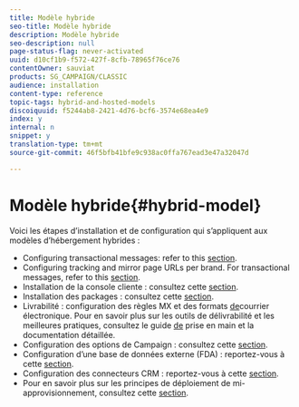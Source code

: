 ```yaml
---
title: Modèle hybride
seo-title: Modèle hybride
description: Modèle hybride
seo-description: null
page-status-flag: never-activated
uuid: d10cf1b9-f572-427f-8cfb-78965f76ce76
contentOwner: sauviat
products: SG_CAMPAIGN/CLASSIC
audience: installation
content-type: reference
topic-tags: hybrid-and-hosted-models
discoiquuid: f5244ab8-2421-4d76-bcf6-3574e68ea4e9
index: y
internal: n
snippet: y
translation-type: tm+mt
source-git-commit: 46f5bfb41bfe9c938ac0ffa767ead3e47a32047d

---
```



# Modèle hybride{#hybrid-model}

Voici les étapes d’installation et de configuration qui s’appliquent aux modèles d’hébergement hybrides :

* Configuring transactional messages: refer to this [section](../../message-center/using/transactional-messaging-architecture.md).
* Configuring tracking and mirror page URLs per brand. For transactional messages, refer to this [section](../../message-center/using/configuring-multibranding.md).
* Installation de la console cliente : consultez cette [section](../../installation/using/installing-the-client-console.md).
* Installation des packages : consultez cette [section](../../installation/using/installing-campaign-standard-packages.md).
* Livrabilité : configuration des règles [](../../installation/using/email-deliverability.md#mx-configuration) MX et des formats [de](../../installation/using/email-deliverability.md#managing-email-formats)courrier électronique. Pour en savoir plus sur les outils de délivrabilité et les meilleures pratiques, consultez le guide [de](https://docs.campaign.adobe.com/doc/AC/getting_started/EN/deliverability.html) prise en main et la documentation [](../../delivery/using/about-deliverability.md)détaillée.
* Configuration des options de Campaign : consultez cette [section](../../installation/using/configuring-campaign-options.md).
* Configuration d’une base de données externe (FDA) : reportez-vous à cette [section](../../platform/using/accessing-an-external-database.md).
* Configuration des connecteurs CRM : reportez-vous à cette [section](../../platform/using/crm-connectors.md).
* Pour en savoir plus sur les principes de déploiement de mi-approvisionnement, consultez cette [section](../../installation/using/mid-sourcing-deployment.md).

